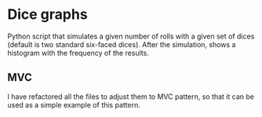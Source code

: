 # Dice graphs
Python script that simulates a given number of rolls with a given set of dices (default is two standard six-faced dices).
After the simulation, shows a histogram with the frequency of the results.

## MVC
I have refactored all the files to adjust them to MVC pattern, so that it can be used as a simple example of this pattern.

